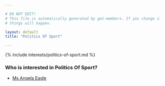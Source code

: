 ```yaml
---

# DO NOT EDIT!
# This file is automatically generated by get-members. If you change it, bad
# things will happen.

layout: default
title: "Politics Of Sport"

---
```


{% include interests/politics-of-sport.md %}

### Who is interested in Politics Of Sport?


* [Ms Angela Eagle](members/ms-angela-eagle.html)
